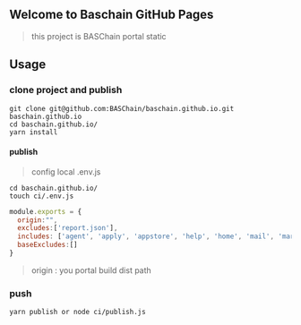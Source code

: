 ## Welcome to Baschain GitHub Pages

> this project is BASChain portal static 

## Usage

### clone project and publish

```shell
git clone git@github.com:BASChain/baschain.github.io.git baschain.github.io
cd baschain.github.io/
yarn install

```

#### publish 

> config local .env.js

``` shell
cd baschain.github.io/
touch ci/.env.js
```

```js
module.exports = {
  origin:"",
  excludes:['report.json'],
  includes: ['agent', 'apply', 'appstore', 'help', 'home', 'mail', 'market', 'static', 'wallet', 'index.html', { regex: /^baschain-web_*.*.*.md$/i}],
  baseExcludes:[]
}
```

> origin : you portal build dist path

### push
```sh
yarn publish or node ci/publish.js
```


